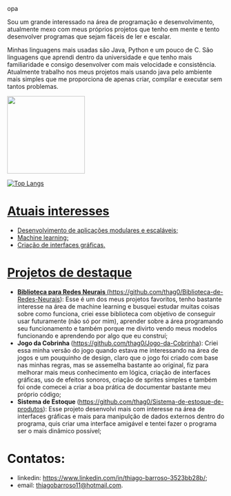 opa

Sou um grande interessado na área de programação e desenvolvimento, atualmente mexo com meus próprios projetos que tenho em mente e tento desenvolver programas que sejam fáceis de ler e escalar.

Minhas linguagens mais usadas são Java, Python e um pouco de C. São linguagens que aprendi dentro da universidade e que tenho mais familiaridade e consigo desenvolver com mais velocidade e consistência. Atualmente trabalho nos meus projetos mais usando java pelo ambiente mais simples que me proporciona de apenas criar, compilar e executar sem tantos problemas.

<div>
 <a href="https://github.com/thag0">
  <img height="180cm" src="https://github-readme-stats.vercel.app/api?username=thag0)](https://github.com/anuraghazra/github-readme-stats">

</div>

![Top Langs](https://github-readme-stats.vercel.app/api/top-langs/?username=thag0&theme=tokyonight)

# Atuais interesses
- Desenvolvimento de aplicações modulares e escaláveis;
- Machine learning;
- Criação de interfaces gráficas.

# Projetos de destaque
 - <strong> Biblioteca para Redes Neurais </strong> (https://github.com/thag0/Biblioteca-de-Redes-Neurais): Esse é um dos meus projetos favoritos, tenho bastante interesse na área de machine learning e busquei estudar muitas coisas sobre como funciona, criei esse biblioteca com objetivo de conseguir usar futuramente (não só por mim), aprender sobre a área programando seu funcionamento e também porque me divirto vendo meus modelos funcionando e aprendendo por algo que eu construí;
 - <strong> Jogo da Cobrinha </strong> (https://github.com/thag0/Jogo-da-Cobrinha): Criei essa minha versão do jogo quando estava me interessando na área de jogos e um pouquinho de design, claro que o jogo foi criado com base nas minhas regras, mas se assemelha bastante ao original, fiz para melhorar mais meus conhecimento em lógica, criação de interfaces gráficas, uso de efeitos sonoros, criação de sprites simples e também foi onde comecei a criar a boa prática de documentar bastante meu próprio código;
 - <strong> Sistema de Estoque </strong> (https://github.com/thag0/Sistema-de-estoque-de-produtos): Esse projeto desenvolvi mais com interesse na área de interfaces gráficas e mais para manipulção de dados externos dentro do programa, quis criar uma interface amigável e tentei fazer o programa ser o mais dinâmico possível;


# Contatos:
- linkedin: https://www.linkedin.com/in/thiago-barroso-3523bb28b/;
- email: thiagobarroso11@hotmail.com.
